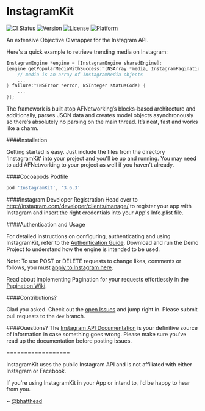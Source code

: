 InstagramKit
==================

[![CI Status](http://img.shields.io/travis/shyambhat/InstagramKit.svg?style=flat)](https://travis-ci.org/shyambhat/InstagramKit.svg)
[![Version](https://img.shields.io/cocoapods/v/InstagramKit.svg?style=flat)](http://cocoadocs.org/docsets/InstagramKit)
[![License](https://img.shields.io/cocoapods/l/InstagramKit.svg?style=flat)](http://cocoadocs.org/docsets/InstagramKit)
[![Platform](https://img.shields.io/cocoapods/p/InstagramKit.svg?style=flat)](http://cocoadocs.org/docsets/InstagramKit)

An extensive Objective C wrapper for the Instagram API.

Here's a quick example to retrieve trending media on Instagram:

```Objective-C
InstagramEngine *engine = [InstagramEngine sharedEngine];
[engine getPopularMediaWithSuccess:^(NSArray *media, InstagramPaginationInfo *paginationInfo) {
    // media is an array of InstagramMedia objects
    ...
} failure:^(NSError *error, NSInteger statusCode) {
    ...
}];
```

The framework is built atop AFNetworking’s blocks-based architecture and additionally, parses JSON data and creates model objects asynchronously so there’s absolutely no parsing on the main thread.
It’s neat, fast and works like a charm.

####Installation

Getting started is easy. Just include the files from the directory 'InstagramKit' into your project and you'll be up and running. You may need to add AFNetworking to your project as well if you haven't already.

####Cocoapods Podfile
```ruby
pod 'InstagramKit', '3.6.3'
```
####Instagram Developer Registration
Head over to http://instagram.com/developer/clients/manage/ to register your app with Instagram and insert the right credentials into your App's Info.plist file.

####Authentication and Usage

For detailed instructions on configuring, authenticating and using InstagramKit, refer to the [Authentication Guide](https://github.com/shyambhat/InstagramKit/wiki/Authentication).
Download and run the Demo Project to understand how the engine is intended to be used.

Note: To use POST or DELETE requests to change likes, comments or follows, you must [apply to Instagram here](https://www.facebook.com/help/instagram/contact/185819881608116#).

Read about implementing Pagination for your requests effortlessly in the [Pagination Wiki](https://github.com/shyambhat/InstagramKit/wiki/Pagination).

####Contributions?

Glad you asked. Check out the [open Issues](https://github.com/shyambhat/InstagramKit/issues?state=open) and jump right in. Please submit pull requests to the `dev` branch.


####Questions?
The [Instagram API Documentation](http://instagram.com/developer/endpoints/) is your definitive source of information in case something goes wrong. Please make sure you've read up the documentation before posting issues.

==================

InstagramKit uses the public Instagram API and is not affiliated with either Instagram or Facebook.

If you're using InstagramKit in your App or intend to, I'd be happy to hear from you.

~ [@bhatthead](https://twitter.com/bhatthead)
